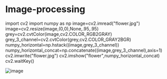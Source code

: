 # Image-processing
import cv2
import numpy as np
image=cv2.imread("flower.jpg")
image=cv2.resize(image,(0,0),None,.95,.95)
grey=cv2.cvtColor(image,cv2.COLOR_RGB2GRAY)
grey_3_channel=cv2.cvtColor(grey,cv2.COLOR_GRAY2BGR)
numpy_horizontal=np.hstack((image,grey_3_channel))
numpy_horizontal_concat=np.concatenate((image,grey_3_channel),axis=1)
cv2.imwrite("flower.jpg")
cv2.imshow("flower",numpy_horizontal_concat)
cv2.waitKey()

![image](https://user-images.githubusercontent.com/75052954/105162145-160eea00-5ac7-11eb-8a96-95b24179afdc.png)
